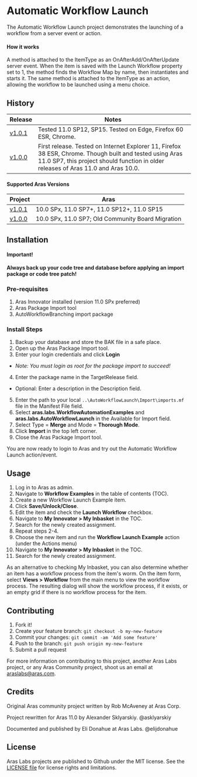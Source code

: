 # Automatic Workflow Launch

The Automatic Workflow Launch project demonstrates the launching of a workflow from a server event or action.

#### How it works
A method is attached to the ItemType as an OnAfterAdd/OnAfterUpdate server event. When the item is saved with the Launch Workflow property set to 1, the method finds the Workflow Map by name, then instantiates and starts it. The same method is attached to the ItemType as an action, allowing the workflow to be launched using a menu choice.

## History

Release | Notes
--------|--------
[v1.0.1](https://github.com/ArasLabs/auto-workflow-branching/releases/tag/v1.0.1) | Tested 11.0 SP12, SP15. Tested on Edge, Firefox 60 ESR, Chrome.
[v1.0.0](https://github.com/ArasLabs/auto-workflow-branching/releases/tag/v1.0.0) | First release. Tested on Internet Explorer 11, Firefox 38 ESR, Chrome. Though built and tested using Aras 11.0 SP7, this project should function in older releases of Aras 11.0 and Aras 10.0.

#### Supported Aras Versions

Project | Aras
--------|------
[v1.0.1](https://github.com/ArasLabs/auto-workflow-branching/releases/tag/v1.0.1) | 10.0 SPx, 11.0 SP7+, 11.0 SP12+, 11.0 SP15
[v1.0.0](https://github.com/ArasLabs/auto-workflow-branching/releases/tag/v1.0.0) | 10.0 SPx, 11.0 SP7; Old Community Board Migration

## Installation

#### Important!
**Always back up your code tree and database before applying an import package or code tree patch!**

### Pre-requisites

1. Aras Innovator installed (version 11.0 SPx preferred)
2. Aras Package Import tool
3. AutoWorkflowBranching import package

### Install Steps

1. Backup your database and store the BAK file in a safe place.
2. Open up the Aras Package Import tool.
3. Enter your login credentials and click **Login**
  * _Note: You must login as root for the package import to succeed!_
4. Enter the package name in the TargetRelease field.
  * Optional: Enter a description in the Description field.
5. Enter the path to your local `..\AutoWorkflowLaunch\Import\imports.mf` file in the Manifest File field.
6. Select **aras.labs.WorkflowAutomationExamples** and **aras.labs.AutoWorkflowLaunch** in the Available for Import field.
7. Select Type = **Merge** and Mode = **Thorough Mode**.
8. Click **Import** in the top left corner.
9. Close the Aras Package Import tool.

You are now ready to login to Aras and try out the Automatic Workflow Launch action/event.

## Usage

1. Log in to Aras as admin.
2. Navigate to **Workflow Examples** in the table of contents (TOC).
3. Create a new Workflow Launch Example item.
4. Click **Save/Unlock/Close**.
5. Edit the item and check the **Launch Workflow** checkbox.
6. Navigate to **My Innovator > My Inbasket** in the TOC.
7. Search for the newly created assignment.
8. Repeat steps 2-4.
9. Choose the new item and run the **Workflow Launch Example** action (under the Actions menu)
10. Navigate to **My Innovator > My Inbasket** in the TOC.
11. Search for the newly created assignment.

As an alternative to checking My Inbasket, you can also determine whether an item has a workflow process from the item's worm. On the item form, select **Views > Workflow** from the main menu to view the workflow process. The resulting dialog will show the workflow process, if it exists, or an empty grid if there is no workflow process for the item.

## Contributing

1. Fork it!
2. Create your feature branch: `git checkout -b my-new-feature`
3. Commit your changes: `git commit -am 'Add some feature'`
4. Push to the branch: `git push origin my-new-feature`
5. Submit a pull request

For more information on contributing to this project, another Aras Labs project, or any Aras Community project, shoot us an email at araslabs@aras.com.

## Credits

Original Aras community project written by Rob McAveney at Aras Corp.

Project rewritten for Aras 11.0 by Alexander Sklyarskiy. @asklyarskiy

Documented and published by Eli Donahue at Aras Labs. @elijdonahue

## License

Aras Labs projects are published to Github under the MIT license. See the [LICENSE file](./LICENSE.md) for license rights and limitations.
